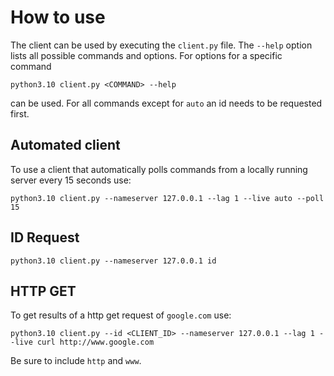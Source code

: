 # How to use

The client can be used by executing the `client.py` file. The `--help` option 
lists all possible commands and options. For options for a specific command 
```shell
python3.10 client.py <COMMAND> --help 
```
can be used. For all commands except for `auto` an id needs to be requested first.

## Automated client

To use a client that automatically polls commands from a locally running server 
every 15 seconds use:
```shell
python3.10 client.py --nameserver 127.0.0.1 --lag 1 --live auto --poll 15
```

## ID Request
```shell
python3.10 client.py --nameserver 127.0.0.1 id
```

## HTTP GET

To get results of a http get request of `google.com` use:
```shell
python3.10 client.py --id <CLIENT_ID> --nameserver 127.0.0.1 --lag 1 --live curl http://www.google.com
```
Be sure to include `http` and `www`.